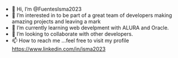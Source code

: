 - 👋 Hi, I’m @FuentesIsma2023
- 👀 I’m interested in to be part of a great team of developers making amazing projects and leaving a mark
- 🌱 I’m currently learning web develpment with ALURA and Oracle.
- 💞️ I’m looking to collaborate with other developers.
- 📫 How to reach me ...feel free to visit my profile https://www.linkedin.com/in/isma2023

<!---
FuentesIsma2023/FuentesIsma2023 is a ✨ special ✨ repository because its `README.md` (this file) appears on your GitHub profile.
You can click the Preview link to take a look at your changes.
--->
